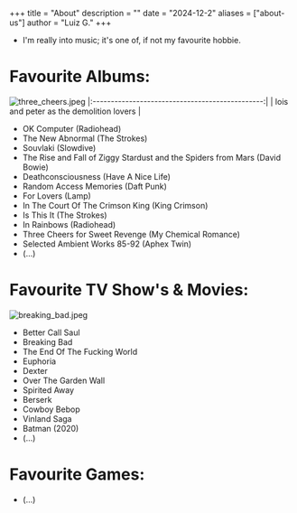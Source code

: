 +++
title = "About"
description = ""
date = "2024-12-2"
aliases = ["about-us"]
author = "Luiz G."
+++

- I'm really into music; it's one of, if not my favourite hobbie. 

# Favourite Albums:

![three_cheers.jpeg](/three_cheers.jpeg)
|:-----------------------------------------------:|
| lois and peter as the demolition lovers                      |
- OK Computer (Radiohead)
- The New Abnormal (The Strokes)
- Souvlaki (Slowdive)
- The Rise and Fall of Ziggy Stardust and the Spiders from Mars (David Bowie)
- Deathconsciousness (Have A Nice Life)
- Random Access Memories (Daft Punk)
- For Lovers (Lamp)
- In The Court Of The Crimson King (King Crimson)
- Is This It (The Strokes)
- In Rainbows (Radiohead)
- Three Cheers for Sweet Revenge (My Chemical Romance)
- Selected Ambient Works 85-92 (Aphex Twin)
- (...)

# Favourite TV Show's & Movies:

![breaking_bad.jpeg](/breaking_bad.jpg)
- Better Call Saul
- Breaking Bad
- The End Of The Fucking World
- Euphoria
- Dexter
- Over The Garden Wall
- Spirited Away
- Berserk
- Cowboy Bebop
- Vinland Saga
- Batman (2020)
- (...)

# Favourite Games:

- (...)
